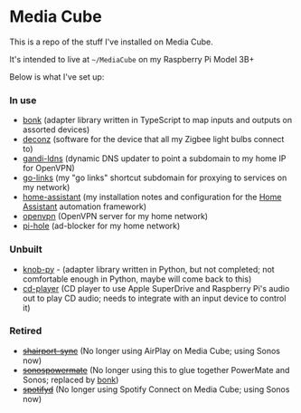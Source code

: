 # Media Cube

This is a repo of the stuff I've installed on Media Cube.

It's intended to live at `~/MediaCube` on my Raspberry Pi Model 3B+

Below is what I've set up:

### In use

- [bonk](bonk/) (adapter library written in TypeScript to map inputs and outputs on assorted devices)
- [deconz](deconz/) (software for the device that all my Zigbee light bulbs connect to)
- [gandi-ldns](gandi-ldns/) (dynamic DNS updater to point a subdomain to my home IP for OpenVPN)
- [go-links](go-links/) (my "go links" shortcut subdomain for proxying to services on my network)
- [home-assistant](home-assistant/) (my installation notes and configuration for the [Home Assistant](https://www.home-assistant.io/) automation framework)
- [openvpn](openvpn/) (OpenVPN server for my home network)
- [pi-hole](pi-hole/) (ad-blocker for my home network)

### Unbuilt

- [knob-py](knob-py/) - (adapter library written in Python, but not completed; not comfortable enough in Python, maybe will come back to this)
- [cd-player](cd-player/) (CD player to use Apple SuperDrive and Raspberry Pi's audio out to play CD audio; needs to integrate with an input device to control it)

### Retired

- ~~[shairport-sync](shairport-sync)~~ (No longer using AirPlay on Media Cube; using Sonos now)
- ~~[sonospowermate](sonospowermate/)~~ (No longer using this to glue together PowerMate and Sonos; replaced by [bonk](bonk/))
- ~~[spotifyd](spotifyd/)~~ (No longer using Spotify Connect on Media Cube; using Sonos now)
